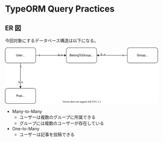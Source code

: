 # TypeORM Query Practices

## ER 図

今回対象にするデータベース構造は以下になる。

![](sample.drawio.svg)

- Many-to-Many
  - ユーザーは複数のグループに所属できる
  - グループには複数のユーザーが存在している
- One-to-Many
  - ユーザーは記事を投稿できる
